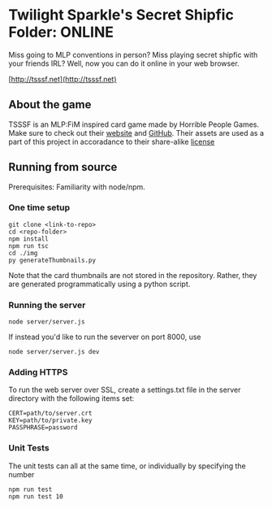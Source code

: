 Twilight Sparkle's Secret Shipfic Folder: ONLINE
=======================================

Miss going to MLP conventions in person? Miss playing secret shipfic with
your friends IRL? Well, now you can do it online in your web browser.

[http://tsssf.net](http://tsssf.net)

About the game
-----------------
TSSSF is an MLP:FiM inspired card game made by Horrible People Games. 
Make sure to check out their [website](http://www.secretshipfic.com) and
[GitHub](https://github.com/HorriblePeople). Their assets are used as a part of
this project in accoradance to their share-alike [license](https://github.com/HorriblePeople/Core-Deck/blob/master/License.txt)


Running from source
-------------------------

Prerequisites: Familiarity with node/npm.

###  One time setup

	git clone <link-to-repo>
	cd <repo-folder>
	npm install 
	npm run tsc
	cd ./img
	py generateThumbnails.py

Note that the card thumbnails are not stored in the repository. Rather, 
they are generated programmatically using a python script.

### Running the server

	node server/server.js

If instead you'd like to run the severver on port 8000, use

	node server/server.js dev


### Adding HTTPS ###

To run the web server over SSL, create a settings.txt file in the server
directory with the following items set:

	CERT=path/to/server.crt
	KEY=path/to/private.key
	PASSPHRASE=password

### Unit Tests ###

The unit tests can all at the same time, or individually by specifying the number

	npm run test
	npm run test 10
